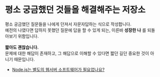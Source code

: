 # 평소 궁금했던 것들을 해결해주는 저장소
평소 궁금했던 질문들을 나에게 던져서 자문자답하는 식으로 작성합니다.<br>
예전의 나였다면 답하지 못했던 질문에 답을 할 수 있게 되는, 이른바 **성장한 나** 를 되돌아보기 위함입니다.<br><br>
**짧아도 괜찮습니다.**<br>
문제에 대한 해답이 존재하고, 그 해답으로 이해할 수 있다면 짧던 길던 중요한 것이 아니기 때문입니다.

- [Node.js는 별도의 웹서버 소프트웨어가 필요없나요?](./2021년9월1일/solution.md)
